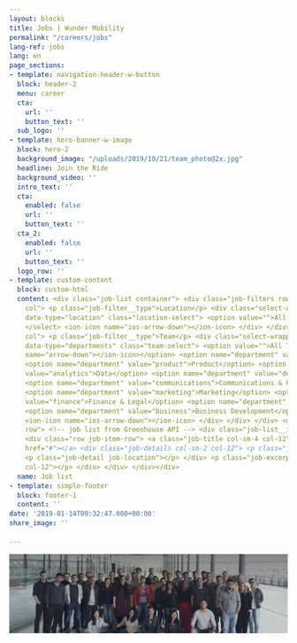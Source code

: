 ```yaml
---
layout: blocks
title: Jobs | Wunder Mobility
permalink: "/careers/jobs"
lang-ref: jobs
lang: en
page_sections:
- template: navigation-header-w-button
  block: header-2
  menu: career
  cta:
    url: ''
    button_text: ''
  sub_logo: ''
- template: hero-banner-w-image
  block: hero-2
  background_image: "/uploads/2019/10/21/team_photo@2x.jpg"
  headline: Join the Ride
  background_video: ''
  intro_text: ''
  cta:
    enabled: false
    url: ''
    button_text: ''
  cta_2:
    enabled: false
    url: ''
    button_text: ''
  logo_row: ''
- template: custom-content
  block: custom-html
  content: <div class="job-list container"> <div class="job-filters row"> <div class="job-filter
    col"> <p class="job-filter__type">Location</p> <div class="select-wrapper"> <select
    data-type="location" class="location-select"> <option value="">All Locations</option>
    </select> <ion-icon name="ios-arrow-down"></ion-icon> </div> </div> <div class="job-filter
    col"> <p class="job-filter__type">Team</p> <div class="select-wrapper"> <select
    data-type="departments" class="team-select"> <option value="">All Teams <ion-icon
    name="arrow-down"></ion-icon></option> <option name="department" value="engineering">Engineering</option>
    <option name="department" value="product">Product</option> <option name="department"
    value="analytics">Data</option> <option name="department" value="design">Design</option>
    <option name="department" value="communications">Communications & PR</option>
    <option name="department" value="marketing">Marketing</option> <option name="department"
    value="finance">Finance & Legal</option> <option name="department" value="people">People</option>
    <option name="department" value="business">Business Development</option> </select>
    <ion-icon name="ios-arrow-down"></ion-icon> </div> </div> </div> <div class="job-list__listing
    row"> <!-- job list from Greenhouse API --> <div class="job-list__item hidden">
    <div class="row job-item-row"> <a class="job-title col-sm-4 col-12" target="_blank"
    href="#"></a> <div class="job-details col-sm-2 col-12"> <p class="job-detail job-category"></p>
    <p class="job-detail job-location"></p> </div> <p class="job-excerpt col-sm-6
    col-12"></p> </div> </div> </div></div>
  name: Job list
- template: simple-footer
  block: footer-1
  content: ''
date: '2019-01-14T09:32:47.000+00:00'
share_image: ''

---
```

<img src="/uploads/2019/01/14/banner-jobs@2x.jpg">